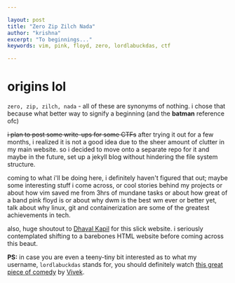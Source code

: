 ```yaml
---

layout:	post
title: "Zero Zip Zilch Nada"
author: "krishna"
excerpt: "To beginnings..."
keywords: vim, pink, floyd, zero, lordlabuckdas, ctf

---
```


# origins lol

`zero, zip, zilch, nada` - all of these are synonyms of nothing. i chose that because what better way to signify a beginning (and the **batman** reference ofc)

~~i plan to post some write-ups for some CTFs~~ after trying it out for a few months, i realized it is not a good idea due to the sheer amount of clutter in my main website. so i decided to move onto a separate repo for it and maybe in the future, set up a jekyll blog without hindering the file system structure.

coming to what i'll be doing here, i definitely haven't figured that out; maybe some interesting stuff i come across, or cool stories behind my projects or about how vim saved me from 3hrs of mundane tasks or about how great of a band pink floyd is or about why dwm is the best wm ever or better yet, talk about why linux, git and containerization are some of the greatest achievements in tech.

also, huge shoutout to [Dhaval Kapil](https://dhavalkapil.com) for this slick website. i seriously contemplated shifting to a barebones HTML website before coming across this beaut.

**PS:** in case you are even a teeny-tiny bit interested as to what my username, `lordlabuckdas` stands for, you should definitely watch [this great piece of comedy](https://www.facebook.com/AdithyaTV/videos/415460759054409/) by [Vivek](https://en.wikipedia.org/wiki/Vivek_(actor)).
